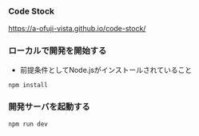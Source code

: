 ### Code Stock

https://a-ofuji-vista.github.io/code-stock/

### ローカルで開発を開始する

- 前提条件としてNode.jsがインストールされていること

```bash
npm install
```

### 開発サーバを起動する

```bash
npm run dev
```
